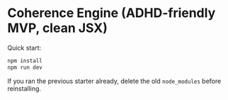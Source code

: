 # Coherence Engine (ADHD-friendly MVP, clean JSX)

Quick start:
```bash
npm install
npm run dev
```

If you ran the previous starter already, delete the old `node_modules` before reinstalling.
